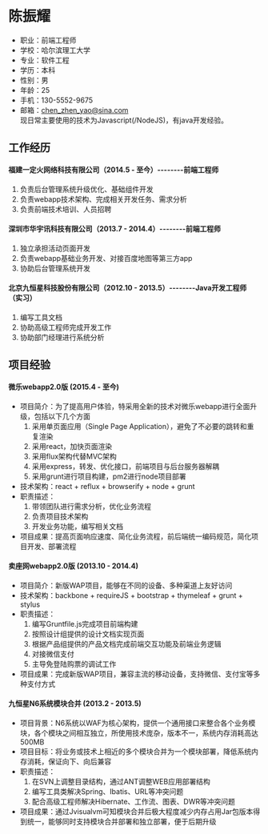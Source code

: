 # 陈振耀
- 职业：前端工程师
- 学校：哈尔滨理工大学
- 专业：软件工程
- 学历：本科
- 性别：男
- 年龄：25  
- 手机：130-5552-9675
- 邮箱：chen_zhen_yao@sina.com  
  现日常主要使用的技术为Javascript(/NodeJS)，有java开发经验。

## 工作经历

#### 福建一定火网络科技有限公司（2014.5 - 至今）--------前端工程师
  1. 负责后台管理系统升级优化、基础组件开发
  2. 负责webapp技术架构、完成相关开发任务、需求分析
  3. 负责前端技术培训、人员招聘

#### 深圳市华宇讯科技有限公司（2013.7 - 2014.4）--------前端工程师
  1. 独立承担活动页面开发
  2. 负责webapp基础业务开发、对接百度地图等第三方app
  3. 协助后台管理系统开发

#### 北京九恒星科技股份有限公司（2012.10 - 2013.5）--------Java开发工程师（实习）
  1. 编写工具文档
  2. 协助高级工程师完成开发工作
  3. 协助部门经理进行系统分析

## 项目经验

#### 微乐webapp2.0版 (2015.4 - 至今)  
  - 项目简介：为了提高用户体验，特采用全新的技术对微乐webapp进行全面升级，包括以下几个方面 
    1. 采用单页面应用（Single Page Application），避免了不必要的跳转和重复渲染
    2. 采用react，加快页面渲染
    2. 采用flux架构代替MVC架构
    3. 采用express，转发、优化接口，前端项目与后台服务器解耦
    4. 采用grunt进行项目构建，pm2进行node项目部署
  - 技术架构：react + reflux + browserify + node + grunt
  - 职责描述：
    1. 带领团队进行需求分析，优化业务流程
    2. 负责项目技术架构
    3. 开发业务功能，编写相关文档
  - 项目成果：提高页面响应速度、简化业务流程，前后端统一编码规范，简化项目开发、部署流程

#### 卖座网webapp2.0版 (2013.10 - 2014.4)
  - 项目简介：新版WAP项目，能够在不同的设备、多种渠道上友好访问
  - 技术架构：backbone + requireJS + bootstrap + thymeleaf + grunt + stylus
  - 职责描述：
    1. 编写Gruntfile.js完成项目前端构建
    2. 按照设计组提供的设计文档实现页面
    3. 根据产品组提供的产品文档完成前端交互功能及前端业务逻辑
    4. 对接微信支付
    5. 主导免登陆购票的调试工作
  - 项目成果：完成新版WAP项目，兼容主流的移动设备，支持微信、支付宝等多种支付方式

#### 九恒星N6系统模块合并 (2013.2 - 2013.5)
  - 项目背景：N6系统以WAF为核心架构，提供一个通用接口来整合各个业务模块，各个模块之间相互独立，所使用技术庞杂，版本不一，系统内存消耗高达500MB
  - 项目目标：将业务或技术上相近的多个模块合并为一个模块部署，降低系统内存消耗，保证向下、向后兼容
  - 职责描述：
    1. 在SVN上调整目录结构，通过ANT调整WEB应用部署结构
    2. 编写工具类解决Spring、Ibatis、URL等冲突问题
    3. 配合高级工程师解决Hibernate、工作流、图表、DWR等冲突问题
  - 项目成果：通过Jvisualvm可知模块合并后极大程度减少内存占用Jar包版本得到统一，能够同时支持模块合并部署和独立部署，便于后期升级
